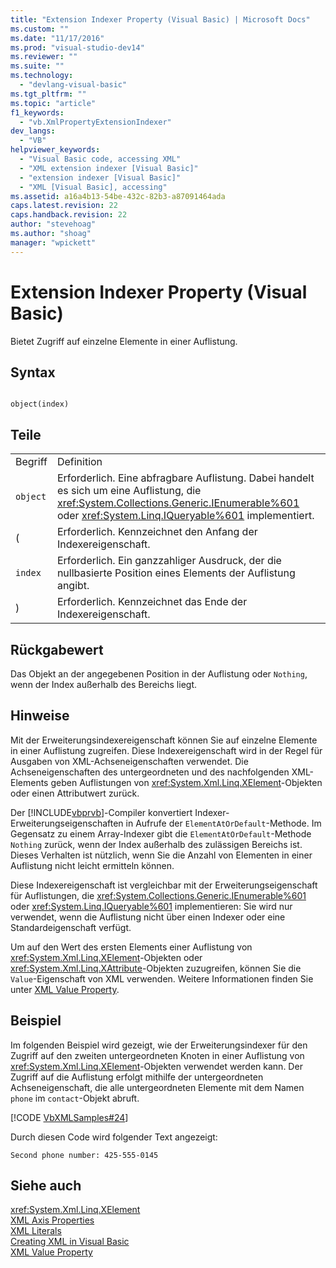 ```yaml
---
title: "Extension Indexer Property (Visual Basic) | Microsoft Docs"
ms.custom: ""
ms.date: "11/17/2016"
ms.prod: "visual-studio-dev14"
ms.reviewer: ""
ms.suite: ""
ms.technology: 
  - "devlang-visual-basic"
ms.tgt_pltfrm: ""
ms.topic: "article"
f1_keywords: 
  - "vb.XmlPropertyExtensionIndexer"
dev_langs: 
  - "VB"
helpviewer_keywords: 
  - "Visual Basic code, accessing XML"
  - "XML extension indexer [Visual Basic]"
  - "extension indexer [Visual Basic]"
  - "XML [Visual Basic], accessing"
ms.assetid: a16a4b13-54be-432c-82b3-a87091464ada
caps.latest.revision: 22
caps.handback.revision: 22
author: "stevehoag"
ms.author: "shoag"
manager: "wpickett"
---
```

# Extension Indexer Property (Visual Basic)
Bietet Zugriff auf einzelne Elemente in einer Auflistung.  
  
## Syntax  
  
```  
  
object(index)  
```  
  
## Teile  
  
|||  
|-|-|  
|Begriff|Definition|  
|`object`|Erforderlich.  Eine abfragbare Auflistung.  Dabei handelt es sich um eine Auflistung, die <xref:System.Collections.Generic.IEnumerable%601> oder <xref:System.Linq.IQueryable%601> implementiert.|  
|\(|Erforderlich.  Kennzeichnet den Anfang der Indexereigenschaft.|  
|`index`|Erforderlich.  Ein ganzzahliger Ausdruck, der die nullbasierte Position eines Elements der Auflistung angibt.|  
|\)|Erforderlich.  Kennzeichnet das Ende der Indexereigenschaft.|  
  
## Rückgabewert  
 Das Objekt an der angegebenen Position in der Auflistung oder `Nothing`, wenn der Index außerhalb des Bereichs liegt.  
  
## Hinweise  
 Mit der Erweiterungsindexereigenschaft können Sie auf einzelne Elemente in einer Auflistung zugreifen.  Diese Indexereigenschaft wird in der Regel für Ausgaben von XML\-Achseneigenschaften verwendet.  Die Achseneigenschaften des untergeordneten und des nachfolgenden XML\-Elements geben Auflistungen von <xref:System.Xml.Linq.XElement>\-Objekten oder einen Attributwert zurück.  
  
 Der [!INCLUDE[vbprvb](../../../csharp/programming-guide/concepts/linq/includes/vbprvb_md.md)]\-Compiler konvertiert Indexer\-Erweiterungseigenschaften in Aufrufe der `ElementAtOrDefault`\-Methode. Im Gegensatz zu einem Array\-Indexer gibt die `ElementAtOrDefault`\-Methode `Nothing` zurück, wenn der Index außerhalb des zulässigen Bereichs ist.  Dieses Verhalten ist nützlich, wenn Sie die Anzahl von Elementen in einer Auflistung nicht leicht ermitteln können.  
  
 Diese Indexereigenschaft ist vergleichbar mit der Erweiterungseigenschaft für Auflistungen, die <xref:System.Collections.Generic.IEnumerable%601> oder <xref:System.Linq.IQueryable%601> implementieren: Sie wird nur verwendet, wenn die Auflistung nicht über einen Indexer oder eine Standardeigenschaft verfügt.  
  
 Um auf den Wert des ersten Elements einer Auflistung von <xref:System.Xml.Linq.XElement>\-Objekten oder <xref:System.Xml.Linq.XAttribute>\-Objekten zuzugreifen, können Sie die `Value`\-Eigenschaft von XML verwenden.  Weitere Informationen finden Sie unter [XML Value Property](../../../visual-basic/language-reference/xml-axis/xml-value-property.md).  
  
## Beispiel  
 Im folgenden Beispiel wird gezeigt, wie der Erweiterungsindexer für den Zugriff auf den zweiten untergeordneten Knoten in einer Auflistung von <xref:System.Xml.Linq.XElement>\-Objekten verwendet werden kann.  Der Zugriff auf die Auflistung erfolgt mithilfe der untergeordneten Achseneigenschaft, die alle untergeordneten Elemente mit dem Namen `phone` im `contact`\-Objekt abruft.  
  
 [!CODE [VbXMLSamples#24](../CodeSnippet/VS_Snippets_VBCSharp/VbXMLSamples#24)]  
  
 Durch diesen Code wird folgender Text angezeigt:  
  
 `Second phone number: 425-555-0145`  
  
## Siehe auch  
 <xref:System.Xml.Linq.XElement>   
 [XML Axis Properties](../../../visual-basic/language-reference/xml-axis/xml-axis-properties.md)   
 [XML Literals](../../../visual-basic/language-reference/xml-literals/index.md)   
 [Creating XML in Visual Basic](../../../visual-basic/programming-guide/language-features/xml/creating-xml.md)   
 [XML Value Property](../../../visual-basic/language-reference/xml-axis/xml-value-property.md)